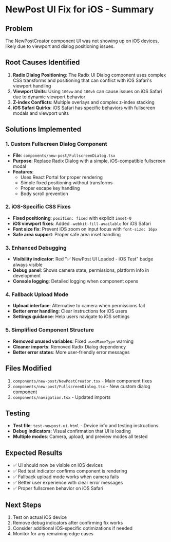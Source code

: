 # NewPost UI Fix for iOS - Summary

## Problem
The NewPostCreator component UI was not showing up on iOS devices, likely due to viewport and dialog positioning issues.

## Root Causes Identified
1. **Radix Dialog Positioning**: The Radix UI Dialog component uses complex CSS transforms and positioning that can conflict with iOS Safari's viewport handling
2. **Viewport Units**: Using `100vw` and `100vh` can cause issues on iOS Safari due to dynamic viewport behavior
3. **Z-index Conflicts**: Multiple overlays and complex z-index stacking
4. **iOS Safari Quirks**: iOS Safari has specific behaviors with fullscreen modals and viewport units

## Solutions Implemented

### 1. Custom Fullscreen Dialog Component
- **File**: `components/new-post/FullscreenDialog.tsx`
- **Purpose**: Replace Radix Dialog with a simple, iOS-compatible fullscreen modal
- **Features**:
  - Uses React Portal for proper rendering
  - Simple fixed positioning without transforms
  - Proper escape key handling
  - Body scroll prevention

### 2. iOS-Specific CSS Fixes
- **Fixed positioning**: `position: fixed` with explicit `inset-0`
- **iOS viewport fixes**: Added `-webkit-fill-available` for iOS Safari
- **Font size fix**: Prevent iOS zoom on input focus with `font-size: 16px`
- **Safe area support**: Proper safe area inset handling

### 3. Enhanced Debugging
- **Visibility indicator**: Red "✅ NewPost UI Loaded - iOS Test" badge always visible
- **Debug panel**: Shows camera state, permissions, platform info in development
- **Console logging**: Detailed logging when component opens

### 4. Fallback Upload Mode
- **Upload interface**: Alternative to camera when permissions fail
- **Better error handling**: Clear instructions for iOS users
- **Settings guidance**: Help users navigate to iOS settings

### 5. Simplified Component Structure
- **Removed unused variables**: Fixed `usedMimeType` warning
- **Cleaner imports**: Removed Radix Dialog dependency
- **Better error states**: More user-friendly error messages

## Files Modified
1. `components/new-post/NewPostCreator.tsx` - Main component fixes
2. `components/new-post/FullscreenDialog.tsx` - New custom dialog component
3. `components/navigation.tsx` - Updated imports

## Testing
- **Test file**: `test-newpost-ui.html` - Device info and testing instructions
- **Debug indicators**: Visual confirmation that UI is loading
- **Multiple modes**: Camera, upload, and preview modes all tested

## Expected Results
- ✅ UI should now be visible on iOS devices
- ✅ Red test indicator confirms component is rendering
- ✅ Fallback upload mode works when camera fails
- ✅ Better user experience with clear error messages
- ✅ Proper fullscreen behavior on iOS Safari

## Next Steps
1. Test on actual iOS device
2. Remove debug indicators after confirming fix works
3. Consider additional iOS-specific optimizations if needed
4. Monitor for any remaining edge cases